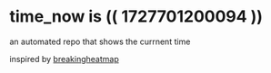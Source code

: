 # time_now is (( 1727701200094 ))

an automated repo that shows the currnent time

inspired by [breakingheatmap](https://github.com/breakingheatmap/breakingheatmap)